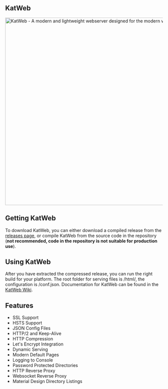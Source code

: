 ## KatWeb
<img src="https://cdn.kittyhacker101.tk/KatWeb.svg" alt="KatWeb - A modern and lightweight webserver designed for the modern web." width="600"></img> 

## Getting KatWeb
To download KatWeb, you can either download a compiled release from the [releases page](https://github.com/kittyhacker101/KatWeb/releases), or compile KatWeb from the source code in the repository (**not recommended, code in the repository is not suitable for production use**).

## Using KatWeb
After you have extracted the compressed release, you can run the right build for your platform.
The root folder for serving files is /html/, the configuration is /conf.json.
Documentation for KatWeb can be found in the [KatWeb Wiki](https://github.com/kittyhacker101/KatWeb/wiki).

## Features
- SSL Support
- HSTS Support
- JSON Config Files
- HTTP/2 and Keep-Alive
- HTTP Compression
- Let's Encrypt Integration
- Dynamic Serving
- Modern Default Pages
- Logging to Console
- Password Protected Directories
- HTTP Reverse Proxy
- Websocket Reverse Proxy
- Material Design Directory Listings
